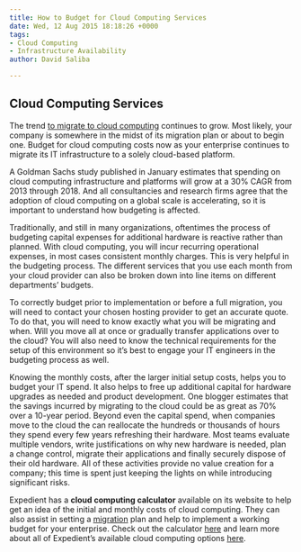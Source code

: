 ```yaml
---
title: How to Budget for Cloud Computing Services
date: Wed, 12 Aug 2015 18:18:26 +0000
tags:
- Cloud Computing
- Infrastructure Availability
author: David Saliba

---
```

## Cloud Computing Services

The trend [to migrate to cloud computing](https://www.expedient.com/blog/cloud-migration-strategies-how-to-choose-the-right-one/) continues to grow. Most likely, your company is somewhere in the midst of its migration plan or about to begin one. Budget for cloud computing costs now as your enterprise continues to migrate its IT infrastructure to a solely cloud-based platform. 

A Goldman Sachs study published in January estimates that spending on cloud computing infrastructure and platforms will grow at a 30% CAGR from 2013 through 2018. And all consultancies and research firms agree that the adoption of cloud computing on a global scale is accelerating, so it is important to understand how budgeting is affected. 

Traditionally, and still in many organizations, oftentimes the process of budgeting capital expenses for additional hardware is reactive rather than planned. With cloud computing, you will incur recurring operational expenses, in most cases consistent monthly charges. This is very helpful in the budgeting process. The different services that you use each month from your cloud provider can also be broken down into line items on different departments’ budgets. 

To correctly budget prior to implementation or before a full migration, you will need to contact your chosen hosting provider to get an accurate quote. To do that, you will need to know exactly what you will be migrating and when. Will you move all at once or gradually transfer applications over to the cloud? You will also need to know the technical requirements for the setup of this environment so it’s best to engage your IT engineers in the budgeting process as well. 

Knowing the monthly costs, after the larger initial setup costs, helps you to budget your IT spend. It also helps to free up additional capital for hardware upgrades as needed and product development. One blogger estimates that the savings incurred by migrating to the cloud could be as great as 70% over a 10-year period. Beyond even the capital spend, when companies move to the cloud the can reallocate the hundreds or thousands of hours they spend every few years refreshing their hardware. Most teams evaluate multiple vendors, write justifications on why new hardware is needed, plan a change control, migrate their applications and finally securely dispose of their old hardware. All of these activities provide no value creation for a company; this time is spent just keeping the lights on while introducing significant risks. 

Expedient has a **cloud computing calculator** available on its website to help get an idea of the initial and monthly costs of cloud computing. They can also assist in setting a [migration](https://www.expedient.com/services/infrastructure-as-a-service/cloud/public-cloud-computing/migration-services/ ) plan and help to implement a working budget for your enterprise. Check out the calculator [here](https://www.expedient.com/cloud-build-vs-buy-calculator/) and learn more about all of Expedient’s available cloud computing options [here](https://www.expedient.com/cloud-computing/).